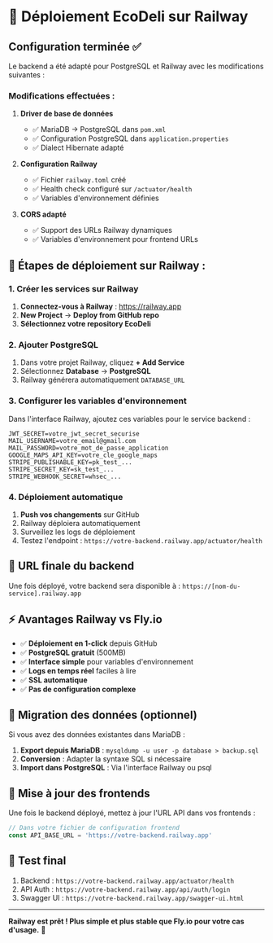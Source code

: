 # 🚂 Déploiement EcoDeli sur Railway

## Configuration terminée ✅

Le backend a été adapté pour PostgreSQL et Railway avec les modifications suivantes :

### Modifications effectuées :

1. **Driver de base de données**
   - ✅ MariaDB → PostgreSQL dans `pom.xml`
   - ✅ Configuration PostgreSQL dans `application.properties`
   - ✅ Dialect Hibernate adapté

2. **Configuration Railway**
   - ✅ Fichier `railway.toml` créé
   - ✅ Health check configuré sur `/actuator/health`
   - ✅ Variables d'environnement définies

3. **CORS adapté**
   - ✅ Support des URLs Railway dynamiques
   - ✅ Variables d'environnement pour frontend URLs

## 🚀 Étapes de déploiement sur Railway :

### 1. Créer les services sur Railway

1. **Connectez-vous à Railway** : https://railway.app
2. **New Project** → **Deploy from GitHub repo**
3. **Sélectionnez votre repository EcoDeli**

### 2. Ajouter PostgreSQL

1. Dans votre projet Railway, cliquez **+ Add Service**
2. Sélectionnez **Database** → **PostgreSQL**
3. Railway générera automatiquement `DATABASE_URL`

### 3. Configurer les variables d'environnement

Dans l'interface Railway, ajoutez ces variables pour le service backend :

```
JWT_SECRET=votre_jwt_secret_securise
MAIL_USERNAME=votre_email@gmail.com
MAIL_PASSWORD=votre_mot_de_passe_application
GOOGLE_MAPS_API_KEY=votre_cle_google_maps
STRIPE_PUBLISHABLE_KEY=pk_test_...
STRIPE_SECRET_KEY=sk_test_...
STRIPE_WEBHOOK_SECRET=whsec_...
```

### 4. Déploiement automatique

1. **Push vos changements** sur GitHub
2. Railway déploiera automatiquement
3. Surveillez les logs de déploiement
4. Testez l'endpoint : `https://votre-backend.railway.app/actuator/health`

## 🔧 URL finale du backend

Une fois déployé, votre backend sera disponible à :
`https://[nom-du-service].railway.app`

## ⚡ Avantages Railway vs Fly.io

- ✅ **Déploiement en 1-click** depuis GitHub
- ✅ **PostgreSQL gratuit** (500MB)
- ✅ **Interface simple** pour variables d'environnement
- ✅ **Logs en temps réel** faciles à lire
- ✅ **SSL automatique**
- ✅ **Pas de configuration complexe**

## 🔄 Migration des données (optionnel)

Si vous avez des données existantes dans MariaDB :

1. **Export depuis MariaDB** : `mysqldump -u user -p database > backup.sql`
2. **Conversion** : Adapter la syntaxe SQL si nécessaire
3. **Import dans PostgreSQL** : Via l'interface Railway ou psql

## 📱 Mise à jour des frontends

Une fois le backend déployé, mettez à jour l'URL API dans vos frontends :

```javascript
// Dans votre fichier de configuration frontend
const API_BASE_URL = 'https://votre-backend.railway.app'
```

## 🎯 Test final

1. Backend : `https://votre-backend.railway.app/actuator/health`
2. API Auth : `https://votre-backend.railway.app/api/auth/login`
3. Swagger UI : `https://votre-backend.railway.app/swagger-ui.html`

---

**Railway est prêt ! Plus simple et plus stable que Fly.io pour votre cas d'usage.** 🎉
